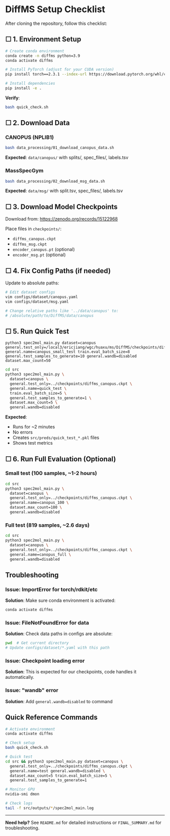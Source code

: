 # DiffMS Setup Checklist

After cloning the repository, follow this checklist:

## ☐ 1. Environment Setup

```bash
# Create conda environment
conda create -n diffms python=3.9
conda activate diffms

# Install PyTorch (adjust for your CUDA version)
pip install torch==2.3.1 --index-url https://download.pytorch.org/whl/cu118

# Install dependencies
pip install -e .
```

**Verify**:
```bash
bash quick_check.sh
```

## ☐ 2. Download Data

### CANOPUS (NPLIB1)
```bash
bash data_processing/01_download_canopus_data.sh
```

**Expected**: `data/canopus/` with splits/, spec_files/, labels.tsv

### MassSpecGym
```bash
bash data_processing/02_download_msg_data.sh
```

**Expected**: `data/msg/` with split.tsv, spec_files/, labels.tsv

## ☐ 3. Download Model Checkpoints

Download from: https://zenodo.org/records/15122968

Place files in `checkpoints/`:
- `diffms_canopus.ckpt`
- `diffms_msg.ckpt`
- `encoder_canopus.pt` (optional)
- `encoder_msg.pt` (optional)

## ☐ 4. Fix Config Paths (if needed)

Update to absolute paths:

```bash
# Edit dataset configs
vim configs/dataset/canopus.yaml
vim configs/dataset/msg.yaml

# Change relative paths like '../data/canopus' to:
# /absolute/path/to/DiffMS/data/canopus
```

## ☐ 5. Run Quick Test

```
python3 spec2mol_main.py dataset=canopus general.test_only=/local3/ericjiang/wgc/huaxu/ms/DiffMS/checkpoints/diffms_canopus.ckpt general.name=canopus_small_test train.eval_batch_size=8 general.test_samples_to_generate=10 general.wandb=disabled dataset.max_count=50
```

```bash
cd src
python3 spec2mol_main.py \
  dataset=canopus \
  general.test_only=../checkpoints/diffms_canopus.ckpt \
  general.name=quick_test \
  train.eval_batch_size=5 \
  general.test_samples_to_generate=1 \
  dataset.max_count=5 \
  general.wandb=disabled
```

**Expected**:
- Runs for ~2 minutes
- No errors
- Creates `src/preds/quick_test_*.pkl` files
- Shows test metrics

## ☐ 6. Run Full Evaluation (Optional)

### Small test (100 samples, ~1-2 hours)
```bash
cd src
python3 spec2mol_main.py \
  dataset=canopus \
  general.test_only=../checkpoints/diffms_canopus.ckpt \
  general.name=canopus_100 \
  dataset.max_count=100 \
  general.wandb=disabled
```

### Full test (819 samples, ~2.6 days)
```bash
cd src
python3 spec2mol_main.py \
  dataset=canopus \
  general.test_only=../checkpoints/diffms_canopus.ckpt \
  general.name=canopus_full \
  general.wandb=disabled
```

## Troubleshooting

### Issue: ImportError for torch/rdkit/etc
**Solution**: Make sure conda environment is activated:
```bash
conda activate diffms
```

### Issue: FileNotFoundError for data
**Solution**: Check data paths in configs are absolute:
```bash
pwd  # Get current directory
# Update configs/dataset/*.yaml with this path
```

### Issue: Checkpoint loading error
**Solution**: This is expected for our checkpoints, code handles it automatically.

### Issue: "wandb" error
**Solution**: Add `general.wandb=disabled` to command

## Quick Reference Commands

```bash
# Activate environment
conda activate diffms

# Check setup
bash quick_check.sh

# Quick test
cd src && python3 spec2mol_main.py dataset=canopus \
  general.test_only=../checkpoints/diffms_canopus.ckpt \
  general.name=test general.wandb=disabled \
  dataset.max_count=5 train.eval_batch_size=5 \
  general.test_samples_to_generate=1

# Monitor GPU
nvidia-smi dmon

# Check logs
tail -f src/outputs/*/spec2mol_main.log
```

---

**Need help?** See `README.md` for detailed instructions or `FINAL_SUMMARY.md` for troubleshooting.
